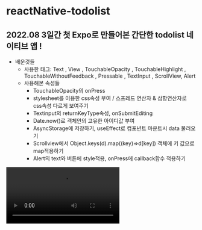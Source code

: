 # reactNative-todolist
## 2022.08 3일간 첫 Expo로 만들어본 간단한 todolist 네이티브 앱  !


* 배운것들 <br/>
  * 사용한 태그: Text , View , TouchableOpacity , TouchableHighlight , TouchableWithoutFeedback , Pressable , TextInput , ScrollView, Alert<br/>
  * 사용해본 속성들  <br/>
    * TouchableOpacity의 onPress<br/>
    * stylesheet를 이용한 css속성 부여 / 스프레드 연산자 & 삼항연산자로 css속성 다르게 보여주기<br/>
    * Textinput의 returnKeyType속성, onSubmitEditing
    * Date.now()로 객체안의 고유한 아이디값 부여 
    * AsyncStorage에 저장하기, useEffect로 컴포넌트 마운트시 data 불러오기
    * Scrollview에서 Object.keys(d).map((key)=>d[key]) 객체에 키 값으로 map적용하기
    * Alert의 text와 버튼에 style적용, onPress에 callback함수 적용하기



<video controls=false autoplay src="https://user-images.githubusercontent.com/96907807/184169653-ed04e9d3-fa47-4038-accc-e94363a00fc2.mov"/>








